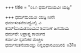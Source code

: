 +++
title = "೦೩೧ ಧರ್ಮಮಯವೀ ಯಜ್ಞ"

+++
ಧರ್ಮಮಯವೀ ಯಜ್ಞ ನೀನೇ   
ಧರ್ಮಸುತನೆಂದಿದ್ದೆವಿಲ್ಲಿ ವಿ  
ಕವರ್iವಾಯಿತಸೂಯವೆ ಶಿವನಾಣೆ ಜಗವರಿಯೆ   
ಧರ್ಮವೇ ಅಪ್ರಾಪ್ತ ಕಾರ್ಯದ   
ಕರ್ಮವೀ ನೃಪನಿಕರ ಮೆಚ್ಚಲ  
ಧರ್ಮಸುತನೆಂದಾಯ್ತು ನಿನ್ನಭಿಧಾನವಿಂದಿನಲಿ     ॥31॥